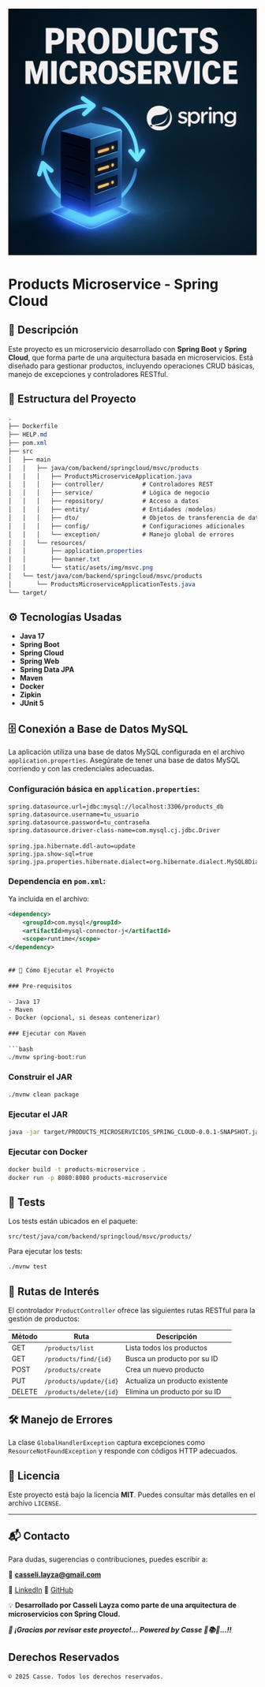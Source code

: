 ![logo](src/main/resources/static/asets/img/msvc-products.png)
# Products Microservice - Spring Cloud
## 📌 Descripción
Este proyecto es un microservicio desarrollado con **Spring Boot** y **Spring Cloud**, que forma parte de una arquitectura basada en microservicios. Está diseñado para gestionar productos, incluyendo operaciones CRUD básicas, manejo de excepciones y controladores RESTful.

## 🧱 Estructura del Proyecto

```css
.
├── Dockerfile
├── HELP.md
├── pom.xml
├── src
│   ├── main
│   │   ├── java/com/backend/springcloud/msvc/products
│   │   │   ├── ProductsMicroserviceApplication.java
│   │   │   ├── controller/           # Controladores REST
│   │   │   ├── service/              # Lógica de negocio
│   │   │   ├── repository/           # Acceso a datos
│   │   │   ├── entity/               # Entidades (modelos)
│   │   │   ├── dto/                  # Objetos de transferencia de datos
│   │   │   ├── config/               # Configuraciones adicionales
│   │   │   └── exception/            # Manejo global de errores
│   │   └── resources/
│   │       ├── application.properties
│   │       ├── banner.txt
│   │       └── static/asets/img/msvc.png
│   └── test/java/com/backend/springcloud/msvc/products
│       └── ProductsMicroserviceApplicationTests.java
└── target/
```

## ⚙️ Tecnologías Usadas

* **Java 17**
* **Spring Boot**
* **Spring Cloud**
* **Spring Web**
* **Spring Data JPA**
* **Maven**
* **Docker**
* **Zipkin**
* **JUnit 5**

## 🗄️ Conexión a Base de Datos MySQL

La aplicación utiliza una base de datos MySQL configurada en el archivo `application.properties`. Asegúrate de tener una base de datos MySQL corriendo y con las credenciales adecuadas.

### Configuración básica en `application.properties`:

```properties
spring.datasource.url=jdbc:mysql://localhost:3306/products_db
spring.datasource.username=tu_usuario
spring.datasource.password=tu_contraseña
spring.datasource.driver-class-name=com.mysql.cj.jdbc.Driver

spring.jpa.hibernate.ddl-auto=update
spring.jpa.show-sql=true
spring.jpa.properties.hibernate.dialect=org.hibernate.dialect.MySQL8Dialect
```

### Dependencia en `pom.xml`:

Ya incluida en el archivo:

```xml
<dependency>
    <groupId>com.mysql</groupId>
    <artifactId>mysql-connector-j</artifactId>
    <scope>runtime</scope>
</dependency>
```

````

## 🚀 Cómo Ejecutar el Proyecto

### Pre-requisitos

- Java 17
- Maven
- Docker (opcional, si deseas contenerizar)

### Ejecutar con Maven

```bash
./mvnw spring-boot:run
````

### Construir el JAR

```bash
./mvnw clean package
```

### Ejecutar el JAR

```bash
java -jar target/PRODUCTS_MICROSERVICIOS_SPRING_CLOUD-0.0.1-SNAPSHOT.jar
```

### Ejecutar con Docker

```bash
docker build -t products-microservice .
docker run -p 8080:8080 products-microservice
```

## 💪 Tests

Los tests están ubicados en el paquete:

```
src/test/java/com/backend/springcloud/msvc/products/
```

Para ejecutar los tests:

```bash
./mvnw test
```

## 📁 Rutas de Interés

El controlador `ProductController` ofrece las siguientes rutas RESTful para la gestión de productos:

| Método | Ruta                    | Descripción                     |
| ------ | ----------------------- | ------------------------------- |
| GET    | `/products/list`        | Lista todos los productos       |
| GET    | `/products/find/{id}`   | Busca un producto por su ID     |
| POST   | `/products/create`      | Crea un nuevo producto          |
| PUT    | `/products/update/{id}` | Actualiza un producto existente |
| DELETE | `/products/delete/{id}` | Elimina un producto por su ID   |

## 🛠️ Manejo de Errores

La clase `GlobalHandlerException` captura excepciones como `ResourceNotFoundException` y responde con códigos HTTP adecuados.

## 📄 Licencia

Este proyecto está bajo la licencia **MIT**. Puedes consultar más detalles en el archivo `LICENSE`.

---
## 📬 Contacto

Para dudas, sugerencias o contribuciones, puedes escribir a:

📧 **[casseli.layza@gmail.com](mailto:casseli.layza@gmail.com)**

🔗 [LinkedIn](https://www.linkedin.com/in/casseli-layza/)
🔗 [GitHub](https://github.com/CasseliLayza)

💡 **Desarrollado por Casseli Layza como parte de una arquitectura de microservicios con Spring Cloud.**

_**💚 ¡Gracias por revisar este proyecto!... Powered by Casse 🌟📚🚀...!!**_

## Derechos Reservados

```markdown
© 2025 Casse. Todos los derechos reservados.
```